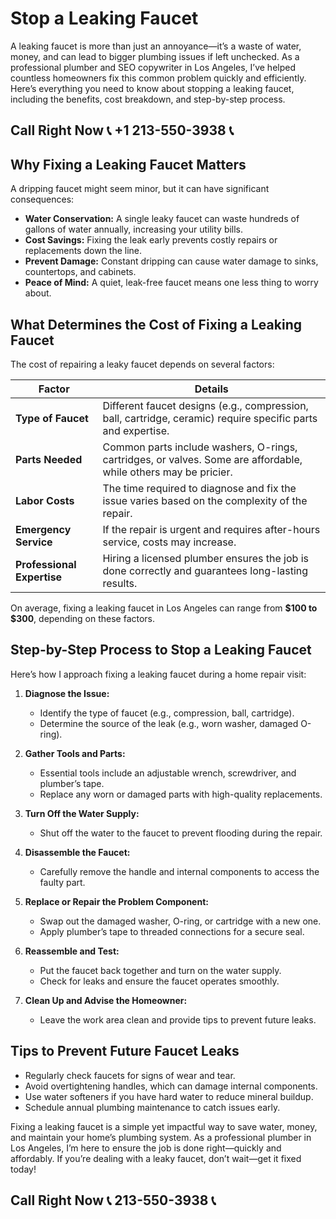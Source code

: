 # Stop a Leaking Faucet  

A leaking faucet is more than just an annoyance—it’s a waste of water, money, and can lead to bigger plumbing issues if left unchecked. As a professional plumber and SEO copywriter in Los Angeles, I’ve helped countless homeowners fix this common problem quickly and efficiently. Here’s everything you need to know about stopping a leaking faucet, including the benefits, cost breakdown, and step-by-step process.  

## Call Right Now 📞 +1 213-550-3938 📞

## Why Fixing a Leaking Faucet Matters  

A dripping faucet might seem minor, but it can have significant consequences:  

- **Water Conservation:** A single leaky faucet can waste hundreds of gallons of water annually, increasing your utility bills.  
- **Cost Savings:** Fixing the leak early prevents costly repairs or replacements down the line.  
- **Prevent Damage:** Constant dripping can cause water damage to sinks, countertops, and cabinets.  
- **Peace of Mind:** A quiet, leak-free faucet means one less thing to worry about.  

## What Determines the Cost of Fixing a Leaking Faucet  

The cost of repairing a leaky faucet depends on several factors:  

| **Factor**                | **Details**                                                                 |  
|---------------------------|----------------------------------------------------------------------------|  
| **Type of Faucet**         | Different faucet designs (e.g., compression, ball, cartridge, ceramic) require specific parts and expertise. |  
| **Parts Needed**           | Common parts include washers, O-rings, cartridges, or valves. Some are affordable, while others may be pricier. |  
| **Labor Costs**            | The time required to diagnose and fix the issue varies based on the complexity of the repair. |  
| **Emergency Service**      | If the repair is urgent and requires after-hours service, costs may increase. |  
| **Professional Expertise** | Hiring a licensed plumber ensures the job is done correctly and guarantees long-lasting results. |  

On average, fixing a leaking faucet in Los Angeles can range from **$100 to $300**, depending on these factors.  

## Step-by-Step Process to Stop a Leaking Faucet  

Here’s how I approach fixing a leaking faucet during a home repair visit:  

1. **Diagnose the Issue:**  
   - Identify the type of faucet (e.g., compression, ball, cartridge).  
   - Determine the source of the leak (e.g., worn washer, damaged O-ring).  

2. **Gather Tools and Parts:**  
   - Essential tools include an adjustable wrench, screwdriver, and plumber’s tape.  
   - Replace any worn or damaged parts with high-quality replacements.  

3. **Turn Off the Water Supply:**  
   - Shut off the water to the faucet to prevent flooding during the repair.  

4. **Disassemble the Faucet:**  
   - Carefully remove the handle and internal components to access the faulty part.  

5. **Replace or Repair the Problem Component:**  
   - Swap out the damaged washer, O-ring, or cartridge with a new one.  
   - Apply plumber’s tape to threaded connections for a secure seal.  

6. **Reassemble and Test:**  
   - Put the faucet back together and turn on the water supply.  
   - Check for leaks and ensure the faucet operates smoothly.  

7. **Clean Up and Advise the Homeowner:**  
   - Leave the work area clean and provide tips to prevent future leaks.  

## Tips to Prevent Future Faucet Leaks  

- Regularly check faucets for signs of wear and tear.  
- Avoid overtightening handles, which can damage internal components.  
- Use water softeners if you have hard water to reduce mineral buildup.  
- Schedule annual plumbing maintenance to catch issues early.  

Fixing a leaking faucet is a simple yet impactful way to save water, money, and maintain your home’s plumbing system. As a professional plumber in Los Angeles, I’m here to ensure the job is done right—quickly and affordably. If you’re dealing with a leaky faucet, don’t wait—get it fixed today!
## Call Right Now 📞 213-550-3938 📞